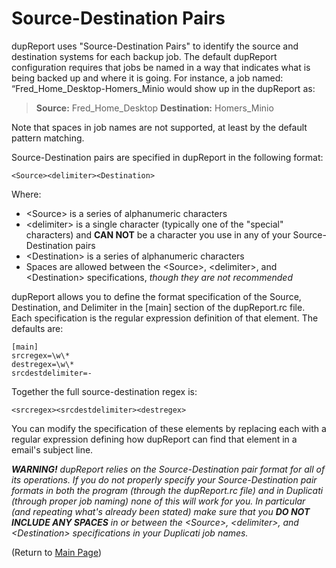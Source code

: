 

# Source-Destination Pairs

dupReport uses "Source-Destination Pairs" to identify the source and destination systems for each backup job. The default dupReport configuration requires that jobs be named in a way that indicates what is being backed up and where it is going. For instance, a job named: “Fred_Home_Desktop-Homers_Minio would show up in the dupReport as:

> **Source:** Fred_Home_Desktop   **Destination:** Homers_Minio

Note that spaces in job names are not supported, at least by the default pattern matching.

Source-Destination pairs are specified in dupReport in the following format: 

```
<Source><delimiter><Destination>
```


Where:

- \<Source\> is a series of alphanumeric characters
- \<delimiter\> is a single character (typically one of the "special" characters) and **CAN NOT** be a character you use in any of your Source-Destination pairs 
- \<Destination\> is a series of alphanumeric characters
- Spaces are allowed between the \<Source>, \<delimiter>, and \<Destination> specifications, *though they are not recommended*

dupReport allows you to define the format specification of the Source, Destination, and Delimiter in the [main] section of the dupReport.rc file. Each specification is the regular expression definition of that element. The defaults are: 

```
[main]
srcregex=\w\*
destregex=\w\*
srcdestdelimiter=-
```

Together the full source-destination regex is:

```
<srcregex><srcdestdelimiter><destregex> 
```

You can modify the specification of these elements by replacing each with a regular expression defining how dupReport can find that element in a email's subject line. 

***WARNING!*** *dupReport relies on the Source-Destination pair format for all of its operations. If you do not properly specify your Source-Destination pair formats in both the program (through the dupReport.rc file) and in Duplicati (through proper job naming) none of this will work for you. In particular (and repeating what's already been stated) make sure that you **DO NOT INCLUDE ANY SPACES** in or between the \<Source>, \<delimiter>, and \<Destination> specifications in your Duplicati job names.*





(Return to [Main Page](readme.md))